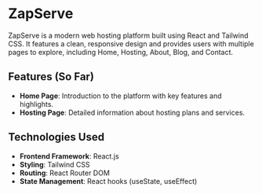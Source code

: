 # ZapServe

ZapServe is a modern web hosting platform built using React and Tailwind CSS. It features a clean, responsive design and provides users with multiple pages to explore, including Home, Hosting, About, Blog, and Contact.

## Features (So Far)

- **Home Page**: Introduction to the platform with key features and highlights.
- **Hosting Page**: Detailed information about hosting plans and services.

## Technologies Used

- **Frontend Framework**: React.js
- **Styling**: Tailwind CSS
- **Routing**: React Router DOM
- **State Management**: React hooks (useState, useEffect)

